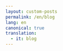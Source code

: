 ```yaml
---
layout: custom-posts
permalink: /en/blog
lang: en
canonical: true
translation: 
  - it: blog
---
```


